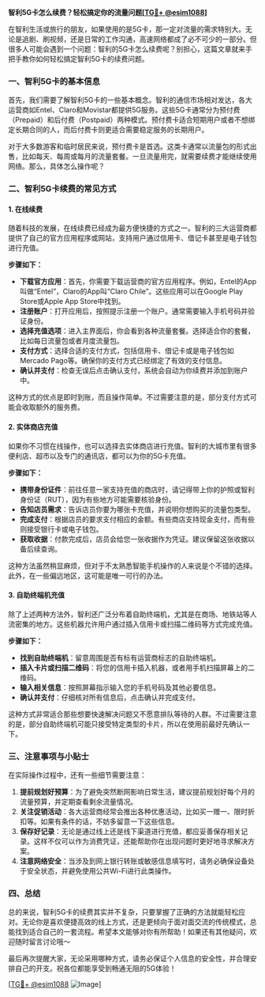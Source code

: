 **智利5G卡怎么续费？轻松搞定你的流量问题[[TG💪+ @esim1088](https://t.me/s/esim1088)]**

在智利生活或旅行的朋友，如果使用的是5G卡，那一定对流量的需求特别大。无论是追剧、刷视频，还是日常的工作沟通，高速网络都成了必不可少的一部分。但很多人可能会遇到一个问题：智利的5G卡怎么续费呢？别担心，这篇文章就来手把手教你如何轻松搞定智利5G卡的续费问题。

### 一、智利5G卡的基本信息

首先，我们需要了解智利5G卡的一些基本概念。智利的通信市场相对发达，各大运营商如Entel、Claro和Movistar都提供5G服务。这些5G卡通常分为预付费（Prepaid）和后付费（Postpaid）两种模式。预付费卡适合短期用户或者不想绑定长期合同的人，而后付费卡则更适合需要稳定服务的长期用户。

对于大多数游客和临时居民来说，预付费卡是首选。这类卡通常以流量包的形式出售，比如每天、每周或每月的流量套餐。一旦流量用完，就需要续费才能继续使用网络。那么，具体怎么操作呢？

### 二、智利5G卡续费的常见方式

#### 1. 在线续费

随着科技的发展，在线续费已经成为最方便快捷的方式之一。智利的三大运营商都提供了自己的官方应用程序或网站，支持用户通过信用卡、借记卡甚至是电子钱包进行充值。

**步骤如下：**
- **下载官方应用**：首先，你需要下载运营商的官方应用程序。例如，Entel的App叫做“Entel”，Claro的App叫“Claro Chile”。这些应用可以在Google Play Store或Apple App Store中找到。
- **注册账户**：打开应用后，按照提示注册一个账户。通常需要输入手机号码并验证身份。
- **选择充值选项**：进入主界面后，你会看到各种流量套餐。选择适合你的套餐，比如每日流量包或者月度流量包。
- **支付方式**：选择合适的支付方式，包括信用卡、借记卡或是电子钱包如Mercado Pago等。确保你的支付方式已经绑定了有效的支付信息。
- **确认并支付**：检查无误后点击确认支付，系统会自动为你续费并添加到账户中。

这种方式的优点是即时到账，而且操作简单。不过需要注意的是，部分支付方式可能会收取额外的服务费。

#### 2. 实体商店充值

如果你不习惯在线操作，也可以选择去实体商店进行充值。智利的大城市里有很多便利店、超市以及专门的通讯店，都可以为你的5G卡充值。

**步骤如下：**
- **携带身份证件**：前往任意一家支持充值的商店时，请记得带上你的护照或智利身份证（RUT），因为有些地方可能需要核验身份。
- **告知店员需求**：告诉店员你要为哪张卡充值，并说明你想购买的流量包类型。
- **完成支付**：根据店员的要求支付相应的金额。有些商店支持现金支付，而有些则接受银行卡或电子钱包。
- **获取收据**：付款完成后，店员会给您一张收据作为凭证。建议保留这张收据以备后续查询。

这种方法虽然稍显麻烦，但对于不太熟悉智能手机操作的人来说是个不错的选择。此外，在一些偏远地区，这可能是唯一可行的办法。

#### 3. 自助终端机充值

除了上述两种方法外，智利还广泛分布着自助终端机，尤其是在商场、地铁站等人流密集的地方。这些机器允许用户通过插入信用卡或扫描二维码等方式完成充值。

**步骤如下：**
- **找到自助终端机**：留意周围是否有标有运营商标志的自助终端机。
- **插入卡片或扫描二维码**：将您的信用卡插入机器，或者用手机扫描屏幕上的二维码。
- **输入相关信息**：按照屏幕指示输入您的手机号码及其他必要信息。
- **确认并支付**：仔细核对所有信息后，点击确认并完成支付。

这种方式非常适合那些想要快速解决问题又不愿意排队等待的人群。不过需要注意的是，部分自助终端机可能只接受特定类型的卡片，所以在使用前最好先确认一下。

### 三、注意事项与小贴士

在实际操作过程中，还有一些细节需要注意：

1. **提前规划好预算**：为了避免突然断网影响日常生活，建议提前规划好每个月的流量预算，并定期查看剩余流量情况。
2. **关注促销活动**：各大运营商经常会推出各种优惠活动，比如买一赠一、限时折扣等。如果有条件的话，不妨多留意一下这些信息。
3. **保存好记录**：无论是通过线上还是线下渠道进行充值，都应妥善保存相关记录。这样不仅可以作为消费凭证，还能帮助你在出现问题时更好地寻求解决方案。
4. **注意网络安全**：当涉及到网上银行转账或敏感信息填写时，请务必确保设备处于安全状态，并避免使用公共Wi-Fi进行此类操作。

### 四、总结

总的来说，智利5G卡的续费其实并不复杂，只要掌握了正确的方法就能轻松应对。无论你是喜欢便捷高效的线上方式，还是更倾向于面对面交流的传统模式，总能找到适合自己的一套流程。希望本文能够对你有所帮助！如果还有其他疑问，欢迎随时留言讨论哦～

最后再次提醒大家，无论采用哪种方式，请务必保证个人信息的安全性，并合理安排自己的开支。祝各位都能享受到畅通无阻的5G体验！

[[TG💪+ @esim1088](https://t.me/s/esim1088) ![Image](https://i.postimg.cc/4NQfJmqS/Snipaste-2025-05-13-00-14-12.png)]